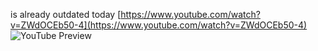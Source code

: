 <!--
date: 2024-03-01T21:12:37
edited: 2024-03-01T21:20:31
-->

is already outdated today [https://www.youtube.com/watch?v=ZWdOCEb50-4](https://www.youtube.com/watch?v=ZWdOCEb50-4)
![YouTube Preview](https://img.youtube.com/vi/ZWdOCEb50-4/mqdefault.jpg)

